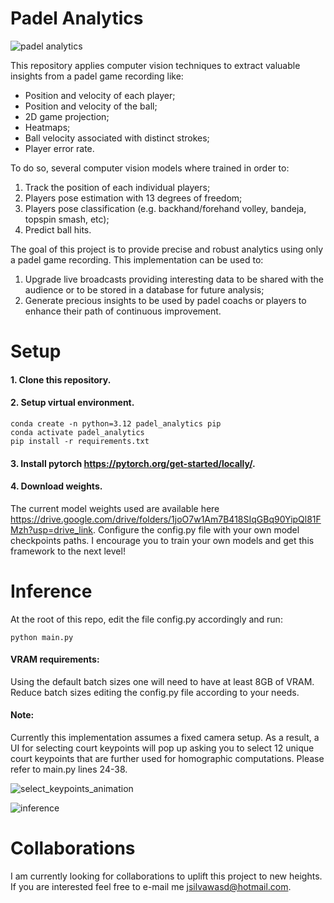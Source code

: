 # Padel Analytics
![padel analytics](https://github.com/user-attachments/assets/f66e6141-6ad7-48ca-b363-f539af0782ca)

This repository applies computer vision techniques to extract valuable insights from a padel game recording like:
- Position and velocity of each player;
- Position and velocity of the ball;
- 2D game projection;
- Heatmaps;
- Ball velocity associated with distinct strokes;
- Player error rate.

To do so, several computer vision models where trained in order to:
1. Track the position of each individual players;
2. Players pose estimation with 13 degrees of freedom;
3. Players pose classification (e.g. backhand/forehand volley, bandeja, topspin smash, etc);
4. Predict ball hits.

The goal of this project is to provide precise and robust analytics using only a padel game recording. This implementation can be used to:
1. Upgrade live broadcasts providing interesting data to be shared with the audience or to be stored in a database for future analysis;
2. Generate precious insights to be used by padel coachs or players to enhance their path of continuous improvement.

# Setup
#### 1. Clone this repository.
#### 2. Setup virtual environment.
```
conda create -n python=3.12 padel_analytics pip
conda activate padel_analytics
pip install -r requirements.txt
```
#### 3. Install pytorch <https://pytorch.org/get-started/locally/>.
#### 4. Download weights.
   The current model weights used are available here https://drive.google.com/drive/folders/1joO7w1Am7B418SIqGBq90YipQl81FMzh?usp=drive_link. Configure the config.py file with your own model checkpoints paths. I encourage you to train your own models and get this framework to the next level!

# Inference
At the root of this repo, edit the file config.py accordingly and run:
````
python main.py
````
#### VRAM requirements:
Using the default batch sizes one will need to have at least 8GB of VRAM. Reduce batch sizes editing the config.py file according to your needs. 
#### Note:
Currently this implementation assumes a fixed camera setup. As a result, a UI for selecting court keypoints will pop up asking you to select 12 unique court keypoints that are further used for homographic computations. Please refer to main.py lines 24-38.

![select_keypoints_animation](https://github.com/user-attachments/assets/3c15131f-9943-477b-adeb-782cc32e8946)



![inference](https://github.com/user-attachments/assets/5a7432ff-35a6-4db4-acc2-cdb760b4bd8d)

# Collaborations
I am currently looking for collaborations to uplift this project to new heights. If you are interested feel free to e-mail me jsilvawasd@hotmail.com.






